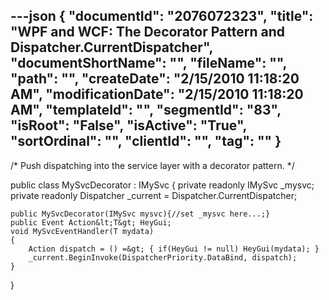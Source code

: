 ---json
{
  "documentId": "2076072323",
  "title": "WPF and WCF: The Decorator Pattern and Dispatcher.CurrentDispatcher",
  "documentShortName": "",
  "fileName": "",
  "path": "",
  "createDate": "2/15/2010 11:18:20 AM",
  "modificationDate": "2/15/2010 11:18:20 AM",
  "templateId": "",
  "segmentId": "83",
  "isRoot": "False",
  "isActive": "True",
  "sortOrdinal": "",
  "clientId": "",
  "tag": ""
}
---

/*
    Push dispatching into the service layer with a decorator pattern.
*/

public class MySvcDecorator : IMySvc
{
    private readonly IMySvc _mysvc;
    private readonly Dispatcher _current = Dispatcher.CurrentDispatcher;

    public MySvcDecorator(IMySvc mysvc){//set _mysvc here...;}
    public Event Action&lt;T&gt; HeyGui;
    void MySvcEventHandler(T mydata)
    {
        Action dispatch = () =&gt; { if(HeyGui != null) HeyGui(mydata); }
        _current.BeginInvoke(DispatcherPriority.DataBind, dispatch);
    }
}
